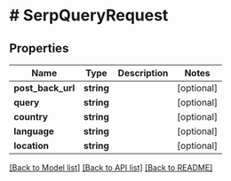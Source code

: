 # # SerpQueryRequest

## Properties

Name | Type | Description | Notes
------------ | ------------- | ------------- | -------------
**post_back_url** | **string** |  | [optional]
**query** | **string** |  | [optional]
**country** | **string** |  | [optional]
**language** | **string** |  | [optional]
**location** | **string** |  | [optional]

[[Back to Model list]](../../README.md#models) [[Back to API list]](../../README.md#endpoints) [[Back to README]](../../README.md)
